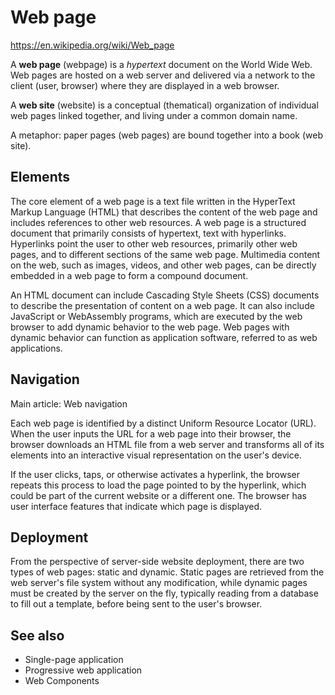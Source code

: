 # Web page

https://en.wikipedia.org/wiki/Web_page

A **web page** (webpage) is a *hypertext* document on the World Wide Web. Web pages are hosted on a web server and delivered via a network to the client (user, browser) where they are displayed in a web browser.

A **web site** (website) is a conceptual (thematical) organization of individual web pages linked together, and living under a common domain name.

A metaphor: paper pages (web pages) are bound together into a book (web site).

## Elements

The core element of a web page is a text file written in the HyperText Markup Language (HTML) that describes the content of the web page and includes references to other web resources. A web page is a structured document that primarily consists of hypertext, text with hyperlinks. Hyperlinks point the user to other web resources, primarily other web pages, and to different sections of the same web page. Multimedia content on the web, such as images, videos, and other web pages, can be directly embedded in a web page to form a compound document.

An HTML document can include Cascading Style Sheets (CSS) documents to describe the presentation of content on a web page. It can also include JavaScript or WebAssembly programs, which are executed by the web browser to add dynamic behavior to the web page. Web pages with dynamic behavior can function as application software, referred to as web applications.

## Navigation

Main article: Web navigation

Each web page is identified by a distinct Uniform Resource Locator (URL). When the user inputs the URL for a web page into their browser, the browser downloads an HTML file from a web server and transforms all of its elements into an interactive visual representation on the user's device.

If the user clicks, taps, or otherwise activates a hyperlink, the browser repeats this process to load the page pointed to by the hyperlink, which could be part of the current website or a different one. The browser has user interface features that indicate which page is displayed.

## Deployment

From the perspective of server-side website deployment, there are two types of web pages: static and dynamic. Static pages are retrieved from the web server's file system without any modification, while dynamic pages must be created by the server on the fly, typically reading from a database to fill out a template, before being sent to the user's browser.


## See also

- Single-page application
- Progressive web application
- Web Components
